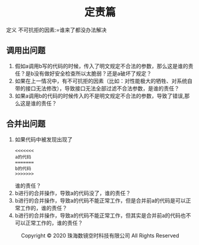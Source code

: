 # <center>定责篇</center>

定义 不可抗拒的因素:=谁来了都没办法解决

## 调用出问题

1. 假如a调用b写的代码的时候，传入了明文规定不合法的参数，那么这是谁的责任？是b没有做好安全检查所以太脆弱？还是a破坏了规定？
2. 如果在上一情况中，有不可抗拒的因素（比如：对性能极大的牺牲、对系统自带的接口无法修改），导致接口无法全部过滤不合法参数，是谁的责任？
3. 如果a调用b的代码的时候传入的不是明文规定不合法的参数，导致了错误,那么这是谁的责任？

## 合并出问题

1. 如果代码中被发现出现了
    ```
    <<<<<<<
    a的代码
    =======
    b的代码
    >>>>>>>
    ```
    谁的责任？  
2. b进行的合并操作，导致a的代码没了，谁的责任？
3. b进行的合并操作，导致a的代码不能正常工作，但是合并前a的代码是可以正常工作的，谁的责任？
4. b进行的合并操作，导致a的代码不能正常工作，但其实是合并前a的代码也不可以正常工作的，谁的责任？

<center> Copyright © 2020 珠海数镜空时科技有限公司 All Rights Reserved</center>